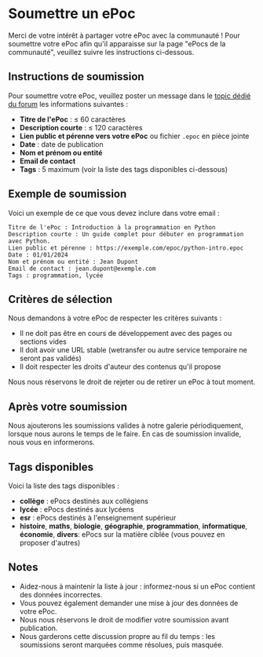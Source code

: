 # Soumettre un ePoc

Merci de votre intérêt à partager votre ePoc avec la communauté ! Pour soumettre votre ePoc afin qu'il apparaisse sur la page "ePocs de la communauté", veuillez suivre les instructions ci-dessous.

## Instructions de soumission

Pour soumettre votre ePoc, veuillez poster un message dans le [topic dédié du forum](https://mooc-forums.inria.fr/laforgeedu/t/epocs-de-la-communaute) les informations suivantes :

- **Titre de l'ePoc** : ≤ 60 caractères
- **Description courte** : ≤ 120 caractères
- **Lien public et pérenne vers votre ePoc** ou fichier `.epoc` en pièce jointe
- **Date** : date de publication
- **Nom et prénom ou entité**
- **Email de contact**
- **Tags** : 5 maximum (voir la liste des tags disponibles ci-dessous)

## Exemple de soumission

Voici un exemple de ce que vous devez inclure dans votre email :

```
Titre de l'ePoc : Introduction à la programmation en Python
Description courte : Un guide complet pour débuter en programmation avec Python.
Lien public et pérenne : https://exemple.com/epoc/python-intro.epoc
Date : 01/01/2024
Nom et prénom ou entité : Jean Dupont
Email de contact : jean.dupont@exemple.com
Tags : programmation, lycée
```


## Critères de sélection

Nous demandons à votre ePoc de respecter les critères suivants :

- Il ne doit pas être en cours de développement avec des pages ou sections vides
- Il doit avoir une URL stable (wetransfer ou autre service temporaire ne seront pas validés)
- Il doit respecter les droits d'auteur des contenus qu'il propose

Nous nous réservons le droit de rejeter ou de retirer un ePoc à tout moment.

## Après votre soumission

Nous ajouterons les soumissions valides à notre galerie périodiquement, lorsque nous aurons le temps de le faire. En cas de soumission invalide, nous vous en informerons.

## Tags disponibles

Voici la liste des tags disponibles :

- **collège** : ePocs destinés aux collégiens
- **lycée** : ePocs destinés aux lycéens
- **esr** : ePocs destinés à l'enseignement supérieur
- **histoire**, **maths**, **biologie**, **géographie**, **programmation**, **informatique**, **économie**, **divers**: ePocs sur la matière ciblée (vous pouvez en proposer d'autres)

## Notes

- Aidez-nous à maintenir la liste à jour : informez-nous si un ePoc contient des données incorrectes.
- Vous pouvez également demander une mise à jour des données de votre ePoc.
- Nous nous réservons le droit de modifier votre soumission avant publication.
- Nous garderons cette discussion propre au fil du temps : les soumissions seront marquées comme résolues, puis masquée.
